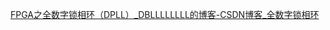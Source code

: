 [FPGA之全数字锁相环（DPLL）_DBLLLLLLLL的博客-CSDN博客_全数字锁相环](https://blog.csdn.net/DBLLLLLLLL/article/details/84395583)